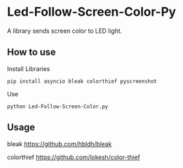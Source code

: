 # Led-Follow-Screen-Color-Py
A library sends screen color to LED light.
## How to use
Install Libraries
```
pip install asyncio bleak colorthief pyscreenshot
```
Use
```
python Led-Follow-Screen-Color.py
```
## Usage
bleak https://github.com/hbldh/bleak

colorthief https://github.com/lokesh/color-thief
